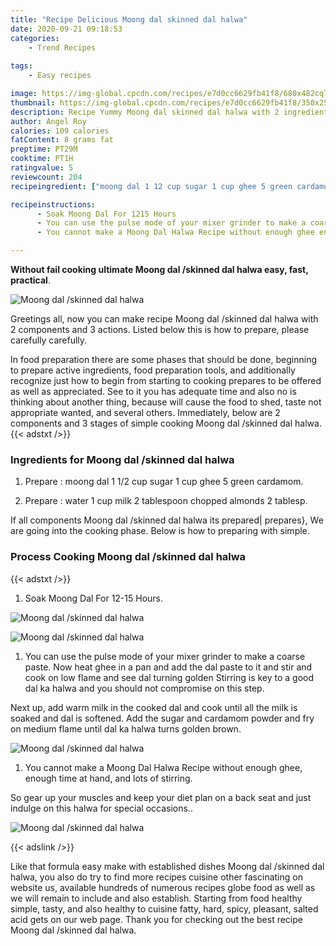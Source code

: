 ```yaml
---
title: "Recipe Delicious Moong dal skinned dal halwa"
date: 2020-09-21 09:18:53
categories:
    - Trend Recipes
    
tags:
    - Easy recipes

image: https://img-global.cpcdn.com/recipes/e7d0cc6629fb41f8/680x482cq70/moong-dal-skinned-dal-halwa-recipe-main-photo.jpg
thumbnail: https://img-global.cpcdn.com/recipes/e7d0cc6629fb41f8/350x250cq70/moong-dal-skinned-dal-halwa-recipe-main-photo.jpg
description: Recipe Yummy Moong dal skinned dal halwa with 2 ingredients and 3 stages of easy cooking.
author: Angel Roy
calories: 109 calories
fatContent: 8 grams fat
preptime: PT29M
cooktime: PT1H
ratingvalue: 5
reviewcount: 204
recipeingredient: ["moong dal 1 12 cup sugar 1 cup ghee 5 green cardamom", "water 1 cup milk 2 tablespoon chopped almonds 2 tablesp"]

recipeinstructions: 
      - Soak Moong Dal For 1215 Hours 
      - You can use the pulse mode of your mixer grinder to make a coarse paste Now heat ghee in a pan and add the dal paste to it and stir and cook on low flame and see dal turning golden Stirring is key to a good dal ka halwa and you should not compromise on this stepNext up add warm milk in the cooked dal and cook until all the milk is soaked and dal is softened Add the sugar and cardamom powder and fry on medium flame until dal ka halwa turns golden brown 
      - You cannot make a Moong Dal Halwa Recipe without enough ghee enough time at hand and lots of stirringSo gear up your muscles and keep your diet plan on a back seat and just indulge on this halwa for special occasions

---
```




**Without fail cooking ultimate Moong dal /skinned dal halwa easy, fast, practical**. 


![Moong dal /skinned dal halwa](https://img-global.cpcdn.com/recipes/e7d0cc6629fb41f8/680x482cq70/moong-dal-skinned-dal-halwa-recipe-main-photo.jpg "Moong dal /skinned dal halwa")




Greetings all, now you can make recipe Moong dal /skinned dal halwa with 2 components and 3 actions. Listed below this is how to prepare, please carefully carefully.

In food preparation there are some phases that should be done, beginning to prepare active ingredients, food preparation tools, and additionally recognize just how to begin from starting to cooking prepares to be offered as well as appreciated. See to it you has adequate time and also no is thinking about another thing, because will cause the food to shed, taste not appropriate wanted, and several others. Immediately, below are 2 components and 3 stages of simple cooking Moong dal /skinned dal halwa.
{{< adstxt />}}

### Ingredients for Moong dal /skinned dal halwa


1. Prepare  : moong dal 1 1/2 cup sugar 1 cup ghee 5 green cardamom.

1. Prepare  : water 1 cup milk 2 tablespoon chopped almonds 2 tablesp.



If all components Moong dal /skinned dal halwa its prepared| prepares}, We are going into the cooking phase. Below is how to preparing with simple.

### Process Cooking Moong dal /skinned dal halwa

{{< adstxt />}}


1. Soak Moong Dal For 12-15 Hours.



![Moong dal /skinned dal halwa](https://img-global.cpcdn.com/steps/067e40085a0c902b/160x128cq70/moong-dal-skinned-dal-halwa-recipe-step-1-photo.jpg" "Moong dal /skinned dal halwa")

![Moong dal /skinned dal halwa](https://img-global.cpcdn.com/steps/a767c28757e93ca6/160x128cq70/moong-dal-skinned-dal-halwa-recipe-step-1-photo.jpg" "Moong dal /skinned dal halwa")



1. You can use the pulse mode of your mixer grinder to make a coarse paste. Now heat ghee in a pan and add the dal paste to it and stir and cook on low flame and see dal turning golden Stirring is key to a good dal ka halwa and you should not compromise on this step.

Next up, add warm milk in the cooked dal and cook until all the milk is soaked and dal is softened. Add the sugar and cardamom powder and fry on medium flame until dal ka halwa turns golden brown.



![Moong dal /skinned dal halwa](https://img-global.cpcdn.com/steps/8dcb3e553f862e67/160x128cq70/moong-dal-skinned-dal-halwa-recipe-step-2-photo.jpg" "Moong dal /skinned dal halwa")



1. You cannot make a Moong Dal Halwa Recipe without enough ghee, enough time at hand, and lots of stirring.

So gear up your muscles and keep your diet plan on a back seat and just indulge on this halwa for special occasions..



![Moong dal /skinned dal halwa](https://img-global.cpcdn.com/steps/47a6dc2aca54a07c/160x128cq70/moong-dal-skinned-dal-halwa-recipe-step-3-photo.jpg" "Moong dal /skinned dal halwa")





{{< adslink />}}

Like that formula easy make with established dishes Moong dal /skinned dal halwa, you also do try to find more recipes cuisine other fascinating on website us, available hundreds of numerous recipes globe food as well as we will remain to include and also establish. Starting from food healthy simple, tasty, and also healthy to cuisine fatty, hard, spicy, pleasant, salted acid gets on our web page. Thank you for checking out the best recipe Moong dal /skinned dal halwa.
